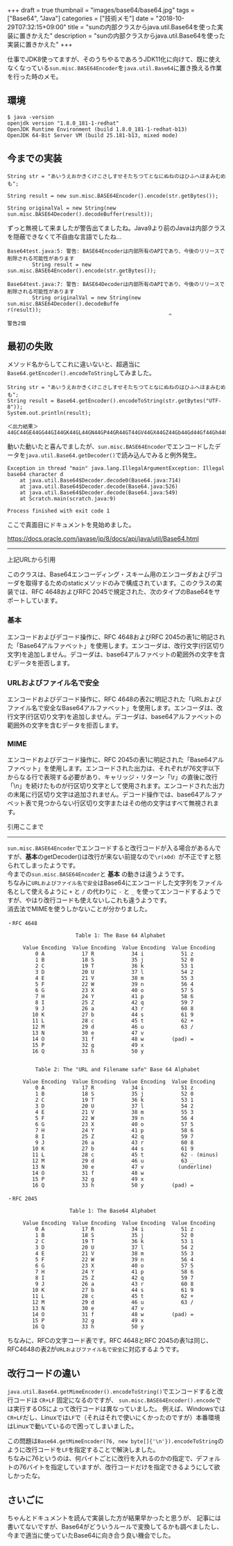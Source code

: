 +++
draft = true
thumbnail = "images/base64/base64.jpg"
tags = ["Base64", "Java"]
categories = ["技術メモ"]
date = "2018-10-29T07:32:15+09:00"
title = "sunの内部クラスからjava.util.Base64を使った実装に置きかえた"
description = "sunの内部クラスからjava.util.Base64を使った実装に置きかえた"
+++

仕事でJDK8使ってますが、そのうちやるであろうJDK11化に向けて、既に使えなくなっている`sun.misc.BASE64Encoder`を`java.util.Base64`に置き換える作業を行った時のメモ。

## 環境

```
$ java -version
openjdk version "1.8.0_181-1-redhat"
OpenJDK Runtime Environment (build 1.8.0_181-1-redhat-b13)
OpenJDK 64-Bit Server VM (build 25.181-b13, mixed mode)
```

## 今までの実装

```
String str = "あいうえおかきくけこさしすせそたちつてとなにぬねのはひふへほまみむめも";

String result = new sun.misc.BASE64Encoder().encode(str.getBytes());

String originalVal = new String(new sun.misc.BASE64Decoder().decodeBuffer(result));
```

ずっと無視して来ましたが警告出てましたね。Java9より前のJavaは内部クラスを隠蔽できなくて不自由な言語でしたね...

```
Base64test.java:5: 警告: BASE64Encoderは内部所有のAPIであり、今後のリリースで削除される可能性があります
        String result = new sun.misc.BASE64Encoder().encode(str.getBytes());
                                    ^
Base64test.java:7: 警告: BASE64Decoderは内部所有のAPIであり、今後のリリースで削除される可能性があります
        String originalVal = new String(new sun.misc.BASE64Decoder().decodeBuffe
r(result));
                                                    ^
警告2個
```

## 最初の失敗

メソッド名からしてこれに違いないと、超適当に`Base64.getEncoder().encodeToString`してみました。

```
String str = "あいうえおかきくけこさしすせそたちつてとなにぬねのはひふへほまみむめも";
String result = Base64.getEncoder().encodeToString(str.getBytes("UTF-8"));
System.out.println(result);

＜出力結果＞
44GC44GE44GG44GI44GK44GL44GN44GP44GR44GT44GV44GX44GZ44Gb44Gd44Gf44Gh44Gk44Gm44Go44Gq44Gr44Gs44Gt44Gu44Gv44Gy44G144G444G744G+44G/44KA44KB44KC
```

動いた動いたと喜んでましたが、`sun.misc.BASE64Encoder`でエンコードしたデータを`java.util.Base64.getDecoder()`で読み込んでみると例外発生。  

```
Exception in thread "main" java.lang.IllegalArgumentException: Illegal base64 character d
	at java.util.Base64$Decoder.decode0(Base64.java:714)
	at java.util.Base64$Decoder.decode(Base64.java:526)
	at java.util.Base64$Decoder.decode(Base64.java:549)
	at Scratch.main(scratch.java:9)

Process finished with exit code 1
```

ここで真面目にドキュメントを見始めました。

https://docs.oracle.com/javase/jp/8/docs/api/java/util/Base64.html

-------------
上記URLから引用

このクラスは、Base64エンコーディング・スキーム用のエンコーダおよびデコーダを取得するためのstaticメソッドのみで構成されています。このクラスの実装では、RFC 4648およびRFC 2045で規定された、次のタイプのBase64をサポートしています。

### 基本
エンコードおよびデコード操作に、RFC 4648およびRFC 2045の表1に明記された「Base64アルファベット」を使用します。エンコーダは、改行文字(行区切り文字)を追加しません。デコーダは、base64アルファベットの範囲外の文字を含むデータを拒否します。

### URLおよびファイル名で安全
エンコードおよびデコード操作に、RFC 4648の表2に明記された「URLおよびファイル名で安全なBase64アルファベット」を使用します。エンコーダは、改行文字(行区切り文字)を追加しません。デコーダは、base64アルファベットの範囲外の文字を含むデータを拒否します。

### MIME
エンコードおよびデコード操作に、RFC 2045の表1に明記された「Base64アルファベット」を使用します。エンコードされた出力は、それぞれが76文字以下からなる行で表現する必要があり、キャリッジ・リターン「\r」の直後に改行「\n」を続けたものが行区切り文字として使用されます。エンコードされた出力の末尾に行区切り文字は追加されません。デコード操作では、base64アルファベット表で見つからない行区切り文字またはその他の文字はすべて無視されます。

引用ここまで

-------------

`sun.misc.BASE64Encoder`でエンコードすると改行コードが入る場合があるんですが、**基本**のgetDecoder()は改行が来ない前提なので`\r(x0d）`が不正ですと怒られてしまったようです。  
今までの`sun.misc.BASE64Encoder`と **基本** の動きは違うようです。  
ちなみに`URLおよびファイル名で安全`はBase64にエンコードした文字列をファイル名として使えるように `+` と `/` の代わりに `-` と `_` を使ってエンコードするようですが、やはり改行コードも使えないしこれも違うようです。  
消去法でMIMEを使うしかないことが分かりました。

```
・RFC 4648

                      Table 1: The Base 64 Alphabet

     Value Encoding  Value Encoding  Value Encoding  Value Encoding
         0 A            17 R            34 i            51 z
         1 B            18 S            35 j            52 0
         2 C            19 T            36 k            53 1
         3 D            20 U            37 l            54 2
         4 E            21 V            38 m            55 3
         5 F            22 W            39 n            56 4
         6 G            23 X            40 o            57 5
         7 H            24 Y            41 p            58 6
         8 I            25 Z            42 q            59 7
         9 J            26 a            43 r            60 8
        10 K            27 b            44 s            61 9
        11 L            28 c            45 t            62 +
        12 M            29 d            46 u            63 /
        13 N            30 e            47 v
        14 O            31 f            48 w         (pad) =
        15 P            32 g            49 x
        16 Q            33 h            50 y


         Table 2: The "URL and Filename safe" Base 64 Alphabet

     Value Encoding  Value Encoding  Value Encoding  Value Encoding
         0 A            17 R            34 i            51 z
         1 B            18 S            35 j            52 0
         2 C            19 T            36 k            53 1
         3 D            20 U            37 l            54 2
         4 E            21 V            38 m            55 3
         5 F            22 W            39 n            56 4
         6 G            23 X            40 o            57 5
         7 H            24 Y            41 p            58 6
         8 I            25 Z            42 q            59 7
         9 J            26 a            43 r            60 8
        10 K            27 b            44 s            61 9
        11 L            28 c            45 t            62 - (minus)
        12 M            29 d            46 u            63 _
        13 N            30 e            47 v           (underline)
        14 O            31 f            48 w
        15 P            32 g            49 x
        16 Q            33 h            50 y         (pad) =

・RFC 2045

                    Table 1: The Base64 Alphabet

     Value Encoding  Value Encoding  Value Encoding  Value Encoding
         0 A            17 R            34 i            51 z
         1 B            18 S            35 j            52 0
         2 C            19 T            36 k            53 1
         3 D            20 U            37 l            54 2
         4 E            21 V            38 m            55 3
         5 F            22 W            39 n            56 4
         6 G            23 X            40 o            57 5
         7 H            24 Y            41 p            58 6
         8 I            25 Z            42 q            59 7
         9 J            26 a            43 r            60 8
        10 K            27 b            44 s            61 9
        11 L            28 c            45 t            62 +
        12 M            29 d            46 u            63 /
        13 N            30 e            47 v
        14 O            31 f            48 w         (pad) =
        15 P            32 g            49 x
        16 Q            33 h            50 y
```     
ちなみに、RFCの文字コード表です。RFC 4648とRFC 2045の表1は同じ、RFC4648の表2が`URLおよびファイル名で安全`に対応するようです。

## 改行コードの違い

`java.util.Base64.getMimeEncoder().encodeToString()`でエンコードすると改行コードは `CR+LF` 固定になるのですが、
`sun.misc.BASE64Encoder().encode`では実行するOSによって改行コードは異なっていました。
例えば、Windowsでは`CR+LF`だし、Linuxでは`LF`で（それはそれで使いにくかったのですが）本番環境はLinuxで動いているので困ってしまいました。

この問題は`Base64.getMimeEncoder(76, new byte[]{'\n'}).encodeToString`のように改行コードを`LF`を指定することで解決しました。  
ちなみに76というのは、何バイトごとに改行を入れるのかの指定で、デフォルトの76バイトを指定していますが、改行コードだけを指定できるようにして欲しかったな。

## さいごに

ちゃんとドキュメントを読んで実装した方が結果早かったと思うが、
記事には書いてないですが、Base64がどういうルールで変換してるかも調べましたし、
今まで適当に使っていたBase64に向き合う良い機会でした。
